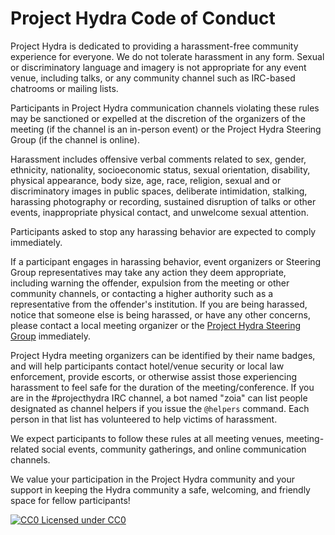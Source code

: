 Project Hydra Code of Conduct
=============================

Project Hydra is dedicated to providing a harassment-free community experience for everyone. We do not tolerate harassment in any form. Sexual or discriminatory language and imagery is not appropriate for any event venue, including talks, or any community channel such as IRC-based chatrooms or mailing lists.

Participants in Project Hydra communication channels violating these rules may be sanctioned or expelled at the discretion of the organizers of the meeting (if the channel is an in-person event) or the Project Hydra Steering Group (if the channel is online).

Harassment includes offensive verbal comments related to sex, gender, ethnicity, nationality, socioeconomic status, sexual orientation, disability, physical appearance, body size, age, race, religion, sexual and or discriminatory images in public spaces, deliberate intimidation, stalking, harassing photography or recording, sustained disruption of talks or other events, inappropriate physical contact, and unwelcome sexual attention.

Participants asked to stop any harassing behavior are expected to comply immediately.

If a participant engages in harassing behavior, event organizers or Steering Group representatives may take any action they deem appropriate, including warning the offender, expulsion from the meeting or other community channels, or contacting a higher authority such as a representative from the offender's institution. If you are being harassed, notice that someone else is being harassed, or have any other concerns, please contact a local meeting organizer or the [Project Hydra Steering Group](mailto:hydra-steering@googlegroups.com) immediately.

Project Hydra meeting organizers can be identified by their name badges, and will help participants contact hotel/venue security or local law enforcement, provide escorts, or otherwise assist those experiencing harassment to feel safe for the duration of the meeting/conference. If you are in the #projecthydra IRC channel, a bot named "zoia" can list people designated as channel helpers if you issue the `@helpers` command. Each person in that list has volunteered to help victims of harassment.

We expect participants to follow these rules at all meeting venues, meeting-related social events, community gatherings, and online communication channels.

We value your participation in the Project Hydra community and your support in keeping the Hydra community a safe, welcoming, and friendly space for fellow participants!

[![CC0](http://i.creativecommons.org/p/zero/1.0/80x15.png) Licensed under CC0](http://creativecommons.org/publicdomain/zero/1.0/)
